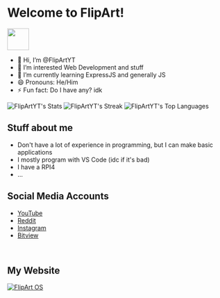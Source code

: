<h1>Welcome to FlipArt!</h1>
<img src="https://yt3.googleusercontent.com/lbOEn2YSDl2ec1gvyRl3jkAeXCiZ2N_a-AlcLlZi3iQFEZBSxm3FIitsONc0xa3aH20bJusifw=s88-c-k-c0x00ffffff-no-rj" width="50">

- 👋 Hi, I’m @FlipArtYT
- 👀 I’m interested Web Development and stuff
- 🌱 I’m currently learning ExpressJS and generally JS
- 😄 Pronouns: He/Him
- ⚡ Fun fact: Do I have any? idk

![FlipArtYT's Stats](https://github-readme-stats.vercel.app/api?username=FlipArtYT&theme=tokyonight&show_icons=true&hide_border=true&count_private=true)
![FlipArtYT's Streak](https://github-readme-streak-stats.herokuapp.com/?user=FlipArtYT&theme=tokyonight&hide_border=true)
![FlipArtYT's Top Languages](https://github-readme-stats.vercel.app/api/top-langs/?username=FlipArtYT&theme=tokyonight&show_icons=true&hide_border=true&layout=compact)

<h2>Stuff about me</h2>
<ul>
  <li>Don't have a lot of experience in programming, but I can make basic applications</li>
  <li>I mostly program with VS Code (idc if it's bad)</li>
  <li>I have a RPI4</li>
  <li>...</li>
</ul>

<h2>Social Media Accounts</h2>
<ul>
  <li><a href="https://www.youtube.com/@FlipAmbigram">YouTube</a></li>
  <li><a href="https://reddit.com/user/MacNcheezOS">Reddit</a></li>
  <li><a href="https://instagram.com/thesquaredone">Instagram</a></li>
  <li><a href="https://www.bitview.net/user/FlipArt">Bitview</a></li>
</ul>
<br>
<h2>My Website</h2>
<a href="https://flipart.neocities.org/" title="Welcome to FlipArt OS 9!">
  <img src="https://flipart.neocities.org/images/flipbadge.gif" alt="FlipArt OS">
</a>
<!---
FlipArtYT/FlipArtYT is a ✨ special ✨ repository because its `README.md` (this file) appears on your GitHub profile.
You can click the Preview link to take a look at your changes.
--->
